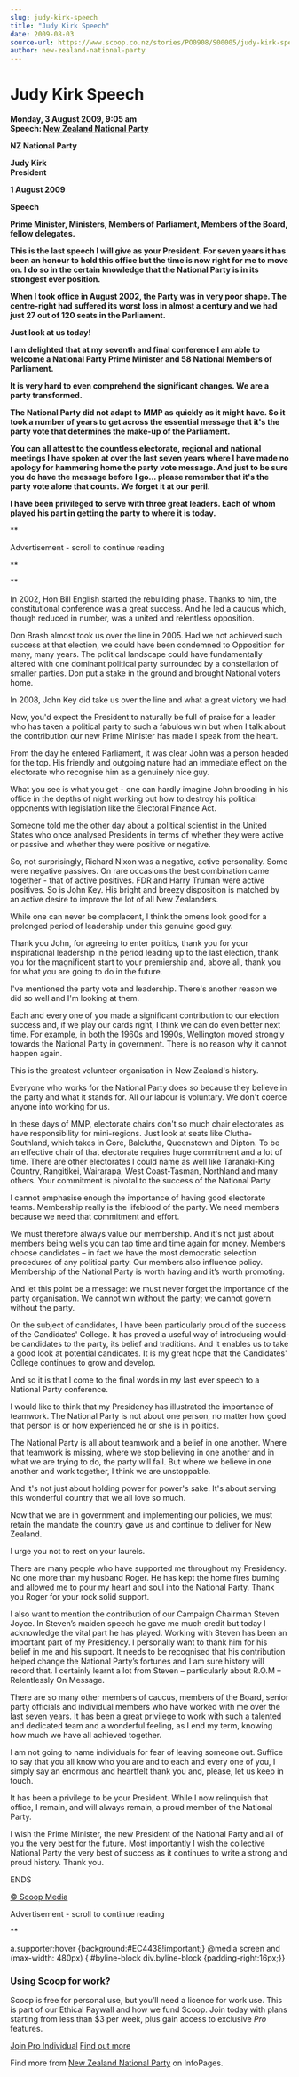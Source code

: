 ```yaml
---
slug: judy-kirk-speech
title: "Judy Kirk Speech"
date: 2009-08-03
source-url: https://www.scoop.co.nz/stories/PO0908/S00005/judy-kirk-speech.htm
author: new-zealand-national-party
---
```

Judy Kirk Speech
================

**Monday, 3 August 2009, 9:05 am**  
**Speech: [New Zealand National Party](https://info.scoop.co.nz/New_Zealand_National_Party)**

**NZ National Party**

**Judy Kirk  
President**

**1 August 2009**

**Speech**

**Prime Minister, Ministers, Members of Parliament, Members of the Board, fellow delegates.**

**This is the last speech I will give as your President. For seven years it has been an honour to hold this office but the time is now right for me to move on. I do so in the certain knowledge that the National Party is in its strongest ever position.**

**When I took office in August 2002, the Party was in very poor shape. The centre-right had suffered its worst loss in almost a century and we had just 27 out of 120 seats in the Parliament.**

**Just look at us today!**

**I am delighted that at my seventh and final conference I am able to welcome a National Party Prime Minister and 58 National Members of Parliament.**

**It is very hard to even comprehend the significant changes. We are a party transformed.**

**The National Party did not adapt to MMP as quickly as it might have. So it took a number of years to get across the essential message that it's the party vote that determines the make-up of the Parliament.**

**You can all attest to the countless electorate, regional and national meetings I have spoken at over the last seven years where I have made no apology for hammering home the party vote message. And just to be sure you do have the message before I go… please remember that it's the party vote alone that counts. We forget it at our peril.**

**I have been privileged to serve with three great leaders. Each of whom played his part in getting the party to where it is today.**

**

Advertisement - scroll to continue reading











**

**

In 2002, Hon Bill English started the rebuilding phase. Thanks to him, the constitutional conference was a great success. And he led a caucus which, though reduced in number, was a united and relentless opposition.

Don Brash almost took us over the line in 2005. Had we not achieved such success at that election, we could have been condemned to Opposition for many, many years. The political landscape could have fundamentally altered with one dominant political party surrounded by a constellation of smaller parties. Don put a stake in the ground and brought National voters home.

In 2008, John Key did take us over the line and what a great victory we had.

Now, you'd expect the President to naturally be full of praise for a leader who has taken a political party to such a fabulous win but when I talk about the contribution our new Prime Minister has made I speak from the heart.

From the day he entered Parliament, it was clear John was a person headed for the top. His friendly and outgoing nature had an immediate effect on the electorate who recognise him as a genuinely nice guy.

What you see is what you get - one can hardly imagine John brooding in his office in the depths of night working out how to destroy his political opponents with legislation like the Electoral Finance Act.

Someone told me the other day about a political scientist in the United States who once analysed Presidents in terms of whether they were active or passive and whether they were positive or negative.

So, not surprisingly, Richard Nixon was a negative, active personality. Some were negative passives. On rare occasions the best combination came together - that of active positives. FDR and Harry Truman were active positives. So is John Key. His bright and breezy disposition is matched by an active desire to improve the lot of all New Zealanders.

While one can never be complacent, I think the omens look good for a prolonged period of leadership under this genuine good guy.

Thank you John, for agreeing to enter politics, thank you for your inspirational leadership in the period leading up to the last election, thank you for the magnificent start to your premiership and, above all, thank you for what you are going to do in the future.

I've mentioned the party vote and leadership. There's another reason we did so well and I'm looking at them.

Each and every one of you made a significant contribution to our election success and, if we play our cards right, I think we can do even better next time. For example, in both the 1960s and 1990s, Wellington moved strongly towards the National Party in government. There is no reason why it cannot happen again.

This is the greatest volunteer organisation in New Zealand's history.

Everyone who works for the National Party does so because they believe in the party and what it stands for. All our labour is voluntary. We don't coerce anyone into working for us.

In these days of MMP, electorate chairs don't so much chair electorates as have responsibility for mini-regions. Just look at seats like Clutha-Southland, which takes in Gore, Balclutha, Queenstown and Dipton. To be an effective chair of that electorate requires huge commitment and a lot of time. There are other electorates I could name as well like Taranaki-King Country, Rangitikei, Wairarapa, West Coast-Tasman, Northland and many others. Your commitment is pivotal to the success of the National Party.

I cannot emphasise enough the importance of having good electorate teams. Membership really is the lifeblood of the party. We need members because we need that commitment and effort.

We must therefore always value our membership. And it's not just about members being wells you can tap time and time again for money. Members choose candidates – in fact we have the most democratic selection procedures of any political party. Our members also influence policy. Membership of the National Party is worth having and it’s worth promoting.

And let this point be a message: we must never forget the importance of the party organisation. We cannot win without the party; we cannot govern without the party.

On the subject of candidates, I have been particularly proud of the success of the Candidates' College. It has proved a useful way of introducing would-be candidates to the party, its belief and traditions. And it enables us to take a good look at potential candidates. It is my great hope that the Candidates' College continues to grow and develop.

And so it is that I come to the final words in my last ever speech to a National Party conference.

I would like to think that my Presidency has illustrated the importance of teamwork. The National Party is not about one person, no matter how good that person is or how experienced he or she is in politics.

The National Party is all about teamwork and a belief in one another. Where that teamwork is missing, where we stop believing in one another and in what we are trying to do, the party will fail. But where we believe in one another and work together, I think we are unstoppable.

And it's not just about holding power for power's sake. It's about serving this wonderful country that we all love so much.

Now that we are in government and implementing our policies, we must retain the mandate the country gave us and continue to deliver for New Zealand.

I urge you not to rest on your laurels.

There are many people who have supported me throughout my Presidency. No one more than my husband Roger. He has kept the home fires burning and allowed me to pour my heart and soul into the National Party. Thank you Roger for your rock solid support.

I also want to mention the contribution of our Campaign Chairman Steven Joyce. In Steven’s maiden speech he gave me much credit but today I acknowledge the vital part he has played. Working with Steven has been an important part of my Presidency. I personally want to thank him for his belief in me and his support. It needs to be recognised that his contribution helped change the National Party’s fortunes and I am sure history will record that. I certainly learnt a lot from Steven – particularly about R.O.M – Relentlessly On Message.

There are so many other members of caucus, members of the Board, senior party officials and individual members who have worked with me over the last seven years. It has been a great privilege to work with such a talented and dedicated team and a wonderful feeling, as I end my term, knowing how much we have all achieved together.

I am not going to name individuals for fear of leaving someone out. Suffice to say that you all know who you are and to each and every one of you, I simply say an enormous and heartfelt thank you and, please, let us keep in touch.

It has been a privilege to be your President. While I now relinquish that office, I remain, and will always remain, a proud member of the National Party.

I wish the Prime Minister, the new President of the National Party and all of you the very best for the future. Most importantly I wish the collective National Party the very best of success as it continues to write a strong and proud history. Thank you.

ENDS

[© Scoop Media](http://www.scoop.co.nz/about/terms.html)  

Advertisement - scroll to continue reading





**

a.supporter:hover {background:#EC4438!important;} @media screen and (max-width: 480px) { #byline-block div.byline-block {padding-right:16px;}}

### Using Scoop for work?

Scoop is free for personal use, but you’ll need a licence for work use. This is part of our Ethical Paywall and how we fund Scoop. Join today with plans starting from less than $3 per week, plus gain access to exclusive _Pro_ features.  
  
[Join Pro Individual](https://pro.scoop.co.nz/Individual/?from=ProIn24) [Find out more](https://pro.scoop.co.nz/using-scoop-for-work/?from=ProIn24)

Find more from [New Zealand National Party](https://info.scoop.co.nz/New_Zealand_National_Party) on InfoPages.